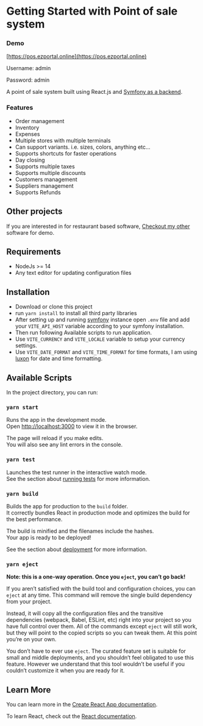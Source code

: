 # Getting Started with Point of sale system

### Demo
[https://pos.ezportal.online](https://pos.ezportal.online)

Username: admin

Password: admin

A point of sale system built using React.js and [Symfony as a backend](https://github.com/ahmedali5530/pos).
### Features

- Order management
- Inventory
- Expenses
- Multiple stores with multiple terminals
- Can support variants. i.e. sizes, colors, anything etc...
- Supports shortcuts for faster operations
- Day closing
- Supports multiple taxes
- Supports multiple discounts
- Customers management
- Suppliers management
- Supports Refunds

## Other projects
If you are interested in for restaurant based software, [Checkout my other](https://github.com/ahmedali5530/react-posr) software for demo.

## Requirements
- NodeJs >= 14
- Any text editor for updating configuration files
## Installation
- Download or clone this project
- run `yarn install` to install all third party libraries
- After setting up and running [symfony](https://github.com/ahmedali5530/pos) instance open `.env` file and add your `VITE_API_HOST` variable according to your symfony installation. 
- Then run following Available scripts to run application.
- Use `VITE_CURRENCY` and `VITE_LOCALE` variable to setup your currency settings.
- Use `VITE_DATE_FORMAT` and `VITE_TIME_FORMAT` for time formats, I am using [luxon](https://moment.github.io/luxon/#/formatting) for date and time formatting.

## Available Scripts

In the project directory, you can run:

### `yarn start`

Runs the app in the development mode.\
Open [http://localhost:3000](http://localhost:3000) to view it in the browser.

The page will reload if you make edits.\
You will also see any lint errors in the console.

### `yarn test`

Launches the test runner in the interactive watch mode.\
See the section about [running tests](https://facebook.github.io/create-react-app/docs/running-tests) for more information.

### `yarn build`

Builds the app for production to the `build` folder.\
It correctly bundles React in production mode and optimizes the build for the best performance.

The build is minified and the filenames include the hashes.\
Your app is ready to be deployed!

See the section about [deployment](https://facebook.github.io/create-react-app/docs/deployment) for more information.

### `yarn eject`

**Note: this is a one-way operation. Once you `eject`, you can’t go back!**

If you aren’t satisfied with the build tool and configuration choices, you can `eject` at any time. This command will remove the single build dependency from your project.

Instead, it will copy all the configuration files and the transitive dependencies (webpack, Babel, ESLint, etc) right into your project so you have full control over them. All of the commands except `eject` will still work, but they will point to the copied scripts so you can tweak them. At this point you’re on your own.

You don’t have to ever use `eject`. The curated feature set is suitable for small and middle deployments, and you shouldn’t feel obligated to use this feature. However we understand that this tool wouldn’t be useful if you couldn’t customize it when you are ready for it.

## Learn More

You can learn more in the [Create React App documentation](https://facebook.github.io/create-react-app/docs/getting-started).

To learn React, check out the [React documentation](https://reactjs.org/).
